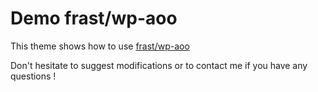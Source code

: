# Demo frast/wp-aoo

This theme shows how to use [frast/wp-aoo](https://github.com/Frast42/wp-aoo)

Don't hesitate to suggest modifications or to contact me if you have any questions !